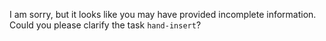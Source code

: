 I am sorry, but it looks like you may have provided incomplete information. Could you please clarify the task `hand-insert`?